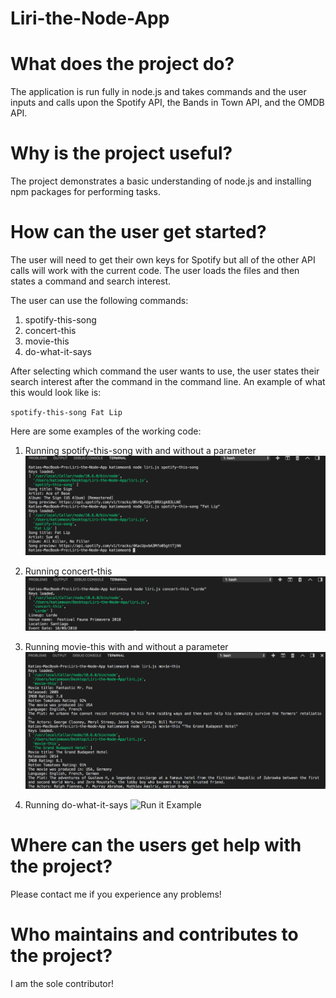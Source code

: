 # Liri-the-Node-App

# What does the project do?
The application is run fully in node.js and takes commands and the user inputs and calls upon the Spotify API, the Bands in Town API, and the OMDB API. 

# Why is the project useful?
The project demonstrates a basic understanding of node.js and installing npm packages for performing tasks. 

# How can the user get started?
The user will need to get their own keys for Spotify but all of the other API calls will work with the current code. The user loads the files and then states a command and search interest.

The user can use the following commands:
1. spotify-this-song
2. concert-this
3. movie-this
4. do-what-it-says

After selecting which command the user wants to use, the user states their search interest after the command in the command line. An example of what this would look like is:

`spotify-this-song Fat Lip`

Here are some examples of the working code:
1. Running spotify-this-song with and without a parameter
![Spotify Example](images/spotify-this-song-examples.png "Spotify")

2. Running concert-this
![Concert Example](images/concert-this-example.png "Bands in Town")

3. Running movie-this with and without a parameter
![Movie Example](images/movie-this-examples.png "OMDB")

4. Running do-what-it-says
![Run it Example](images/do-what-it-says "TXT")

# Where can the users get help with the project?
Please contact me if you experience any problems!

# Who maintains and contributes to the project?
I am the sole contributor!
